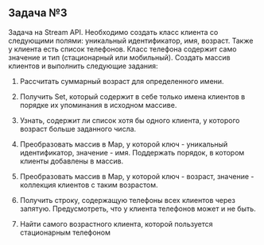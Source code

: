 ## Задача №3

Задача на Stream API. Необходимо создать класс клиента со следующими полями: уникальный идентификатор, имя, возраст. 
Также у клиента есть список телефонов. Класс телефона содержит само значение и тип (стационарный или мобильный). 
Создать массив клиентов и выполнить следующие задания:

1. Рассчитать суммарный возраст для определенного имени.

2. Получить Set, который содержит в себе только имена клиентов в порядке их упоминания в исходном массиве.

3. Узнать, содержит ли список хотя бы одного клиента, у которого возраст больше заданного числа.

4. Преобразовать массив в Map, у которой ключ - уникальный идентификатор, значение - имя. Поддержать порядок, в 
котором клиенты добавлены в массив.

5. Преобразовать массив в Map, у которой ключ - возраст, значение - коллекция клиентов с таким возрастом.

6. Получить строку, содержащую телефоны всех клиентов через запятую. Предусмотреть, что у клиента телефонов может 
и не быть.

7. Найти самого возрастного клиента, которой пользуется стационарным телефоном